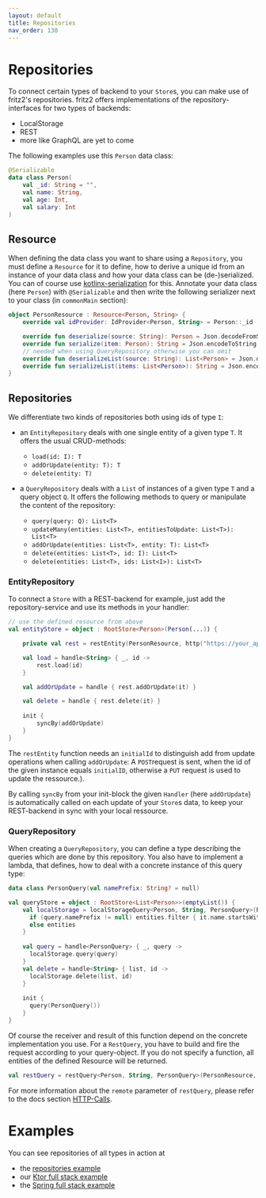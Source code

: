 ```yaml
---
layout: default
title: Repositories
nav_order: 130
---
```

# Repositories

To connect certain types of backend to your `Store`s, you can make use of fritz2's repositories. 
fritz2 offers implementations of the repository-interfaces for two types of backends:
* LocalStorage
* REST
* more like GraphQL are yet to come

The following examples use this `Person` data class:
```kotlin
@Serializable
data class Person(
    val _id: String = "",
    val name: String,
    val age: Int,
    val salary: Int
)
```

## Resource

When defining the data class you want to share using a `Repository`, you must define
a `Resource` for it to define, how to derive a unique id from an instance of your data class and how your data class can be (de-)serialized.
You can of course use [kotlinx-serialization](https://github.com/Kotlin/kotlinx.serialization)
for this. Annotate your data class (here `Person`) with `@Serializable` and
then write the following serializer next to your class (in `commonMain` section):

```kotlin
object PersonResource : Resource<Person, String> {
    override val idProvider: IdProvider<Person, String> = Person::_id

    override fun deserialize(source: String): Person = Json.decodeFromString(Person.serializer(), source)
    override fun serialize(item: Person): String = Json.encodeToString(Person.serializer(), item)
    // needed when using QueryRepository otherwise you can omit
    override fun deserializeList(source: String): List<Person> = Json.decodeFromString(ListSerializer(Person.serializer()), source)
    override fun serializeList(items: List<Person>): String = Json.encodeToString(ListSerializer(Person.serializer()), items)
}
```

## Repositories

We differentiate two kinds of repositories both using ids of type `I`:

* an `EntityRepository` deals with one single entity of a given type `T`. 
  It offers the usual CRUD-methods:
  * `load(id: I): T`
  * `addOrUpdate(entity: T): T`
  * `delete(entity: T)`
  
* a `QueryRepository` deals with a `List` of instances of a given type `T` and a query object `Q`. 
  It offers the following methods to query or manipulate the content of the repository:
  * `query(query: Q): List<T>`
  * `updateMany(entities: List<T>, entitiesToUpdate: List<T>): List<T>`
  * `addOrUpdate(entities: List<T>, entity: T): List<T>`
  * `delete(entities: List<T>, id: I): List<T>`
  * `delete(entities: List<T>, ids: List<I>): List<T>`
  
  
### EntityRepository

To connect a `Store` with a REST-backend for example, just add the repository-service and use its methods in your handler:

```kotlin
// use the defined resource from above
val entityStore = object : RootStore<Person>(Person(...)) {

    private val rest = restEntity(PersonResource, http("https://your_api_endpoint"), initialId = "")

    val load = handle<String> { _, id ->
        rest.load(id)
    }

    val addOrUpdate = handle { rest.addOrUpdate(it) }

    val delete = handle { rest.delete(it) }
    
    init {
        syncBy(addOrUpdate)
    }
}
```

The `restEntity` function needs an `initialId` to distinguish add from update operations when calling `addOrUpdate`: 
A `POST`request is sent, when the id of the given instance equals `initialID`, otherwise a `PUT` request is used to 
update the ressource.).

By calling `syncBy` from your init-block the given `Handler` (here `addOrUpdate`) is automatically called on each 
update of your `Store`s data, to keep your REST-backend in sync with your local ressource.

### QueryRepository

When creating a `QueryRepository`, you can define a type describing the queries which are done by this repository. 
You also have to implement a lambda, that defines, how to deal with a concrete instance of this query type:

```kotlin
data class PersonQuery(val namePrefix: String? = null)

val queryStore = object : RootStore<List<Person>>(emptyList()) {
    val localStorage = localStorageQuery<Person, String, PersonQuery>(PersonResource, "your prefix") { entities, query ->
      if (query.namePrefix != null) entities.filter { it.name.startsWith(query.namePrefix) }
      else entities
    }
  
    val query = handle<PersonQuery> { _, query ->
      localStorage.query(query)
    }
    val delete = handle<String> { list, id ->
      localStorage.delete(list, id)
    }
  
    init {
      query(PersonQuery())
    }
}
```

Of course the receiver and result of this function depend on the concrete implementation you use. 
For a `RestQuery`, you have to build and fire the request according to your query-object.
If you do not specify a function, all entities of the defined Resource will be returned.

```kotlin
val restQuery = restQuery<Person, String, PersonQuery>(PersonResource, "https://your_api_endpoint", initialId = "")
```
For more information about the `remote` parameter of `restQuery`, please refer to the docs section [HTTP-Calls](HttpCalls.html).

# Examples

You can see repositories of all types in action at 
* the [repositories example](https://examples.fritz2.dev/repositories/build/distributions/index.html) 
* our [Ktor full stack example](https://github.com/jamowei/fritz2-ktor-todomvc) 
* the [Spring full stack example](https://github.com/jamowei/fritz2-spring-todomvc) 

